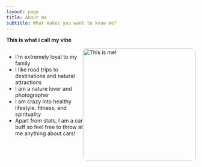 ```yaml
---
layout: page
title: About me
subtitle: What makes you want to know me?
---
```


**This is what i call my vibe**

<div style="display: flex; align-items: flex-start;">

<div style="flex: 1;">
  <ul>
    <li>I'm extremely loyal to my family</li>
    <li>I like road trips to destinations and natural attractions</li>
    <li>I am a nature lover and photographer</li>
    <li>I am crazy into healthy lifestyle, fitness, and spirituality</li>
    <li>Apart from stats, I am a car buff so feel free to throw at me anything about cars!</li>
  </ul>
</div>

<div style="flex: 1; margin-top: 0;">
  <img src="https://github.com/siddharthmaredu/siddharthmaredu.github.io/raw/master/assets/img/IMG_7208.jpg" alt="This is me!" style="width: 300px; border-radius: 10px;">
</div>

</div>
